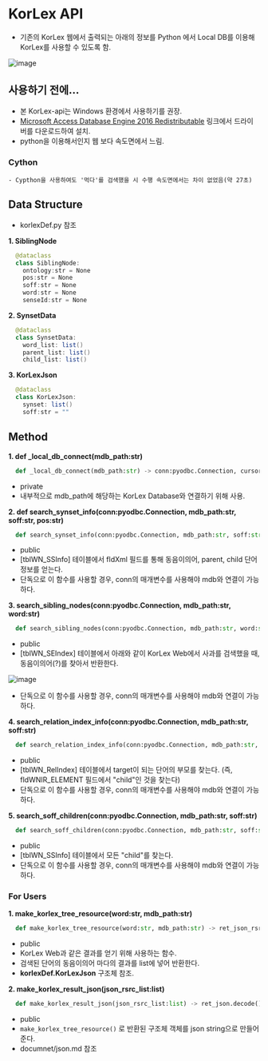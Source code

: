 # KorLex API
  - 기존의 KorLex 웹에서 출력되는 아래의 정보를 Python 에서 Local DB를 이용해 KorLex를 사용할 수 있도록 함.
  
  ![image](https://user-images.githubusercontent.com/30927066/148867056-a93b3536-89af-4354-944b-94022e9272f4.png)

  
## 사용하기 전에...
  - 본 KorLex-api는 Windows 환경에서 사용하기를 권장.
  - [Microsoft Access Database Engine 2016 Redistributable](https://www.microsoft.com/en-us/download/details.aspx?id=54920) 링크에서 드라이버를 다운로드하여 설치.
  - python을 이용해서인지 웹 보다 속도면에서 느림.

  ### Cython
    - Cypthon을 사용하여도 '먹다'를 검색했을 시 수행 속도면에서는 차이 없었음(약 27초)

## Data Structure
  - korlexDef.py 참조
  
  **1. SiblingNode**
  ~~~java
    @dataclass
    class SiblingNode:
      ontology:str = None
      pos:str = None
      soff:str = None
      word:str = None
      senseId:str = None
  ~~~
  
  **2. SynsetData**
  ~~~java
    @dataclass
    class SynsetData:
      word_list: list()
      parent_list: list()
      child_list: list()
  ~~~
  
  **3. KorLexJson**
  ~~~java
    @dataclass
    class KorLexJson:
      synset: list()
      soff:str = ""
  ~~~  

## Method
  **1. def _local_db_connect(mdb_path:str)**

  ~~~python
    def _local_db_connect(mdb_path:str) -> conn:pyodbc.Connection, cursor:pyodbc.Cursor
  ~~~
    
  - private
  - 내부적으로 mdb_path에 해당하는 KorLex Database와 연결하기 위해 사용.
    
  **2. def search_synset_info(conn:pyodbc.Connection, mdb_path:str, soff:str, pos:str)**
  
  ~~~python
    def search_synset_info(conn:pyodbc.Connection, mdb_path:str, soff:str, pos:str) -> korlexDef.SynsetData
  ~~~
    
  - public
  - \[tblWN_SSInfo] 테이블에서 fldXml 필드를 통해 동음이의어, parent, child 단어 정보를 얻는다.
  - 단독으로 이 함수를 사용할 경우, conn의 매개변수를 사용해야 mdb와 연결이 가능하다.

  **3. search_sibling_nodes(conn:pyodbc.Connection, mdb_path:str, word:str)**

  ~~~python
    def search_sibling_nodes(conn:pyodbc.Connection, mdb_path:str, word:str) -> siblingNodeList:list
  ~~~
    
  - public
  - \[tblWN_SEIndex] 테이블에서 아래와 같이 KorLex Web에서 사과를 검색했을 때, 동음이의어(?)를 찾아서 반환한다.

  ![image](https://user-images.githubusercontent.com/30927066/148869392-5dc8fa12-8f94-47c2-8b44-2a7c1565b597.png) 

  - 단독으로 이 함수를 사용할 경우, conn의 매개변수를 사용해야 mdb와 연결이 가능하다.

  **4. search_relation_index_info(conn:pyodbc.Connection, mdb_path:str, soff:str)**

  ~~~python
    def search_relation_index_info(conn:pyodbc.Connection, mdb_path:str, soff:str) -> ret_element:(None|list)
  ~~~
    
  - public
  - \[tblWN_RelIndex] 테이블에서 target이 되는 단어의 부모를 찾는다. (즉, fldWNIR_ELEMENT 필드에서 "child"인 것을 찾는다)
  - 단독으로 이 함수를 사용할 경우, conn의 매개변수를 사용해야 mdb와 연결이 가능하다.

  **5. search_soff_children(conn:pyodbc.Connection, mdb_path:str, soff:str)**
    
  ~~~python
    def search_soff_children(conn:pyodbc.Connection, mdb_path:str, soff:str) -> ret_child_list:list
  ~~~
    
  - public
  - \[tblWN_SSInfo] 테이블에서 모든 "child"를 찾는다.
  - 단독으로 이 함수를 사용할 경우, conn의 매개변수를 사용해야 mdb와 연결이 가능하다.
    
  ### For Users
  **1. make_korlex_tree_resource(word:str, mdb_path:str)**
    
  ~~~python
    def make_korlex_tree_resource(word:str, mdb_path:str) -> ret_json_rsrc_list:list
  ~~~

  - public
  - KorLex Web과 같은 결과를 얻기 위해 사용하는 함수.
  - 검색된 단어의 동음이의어 마다의 결과를 list에 넣어 반환한다.
  - **korlexDef.KorLexJson** 구조체 참조.
    
  **2. make_korlex_result_json(json_rsrc_list:list)**
    
  ~~~python
    def make_korlex_result_json(json_rsrc_list:list) -> ret_json.decode():str
  ~~~

  - public
  - <code>make_korlex_tree_resource()</code> 로 반환된 구조체 객체를 json string으로 만들어준다.
  - documnet/json.md 참조
